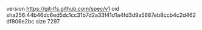 version https://git-lfs.github.com/spec/v1
oid sha256:44b46dc6ed5dc1cc31b7d2a33f41d1a4fd3d9a5687eb8ccb4c2d462df806e2bc
size 7297
